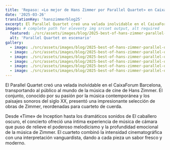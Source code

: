 ```yaml
---
title: 'Repaso: «Lo mejor de Hans Zimmer por Parallel Quartet» en CaixaForum Barcelona'
date: '2025-03-26'
translationKey: 'hanszimmerblog25'
excerpt: El Parallel Quartet creó una velada inolvidable en el CaixaForum Barcelona, transportando al público al mundo de la música de cine de Hans Zimmer.
images: # complete path for eleventy img srcset output, alt required
  featured: ./src/assets/images/blog/2025-best-of-hans-zimmer-parallel-quartet-01.jpg
  alt: 'Parallel Quartet en escenario'
gallery:
  - image: ./src/assets/images/blog/2025-best-of-hans-zimmer-parallel-quartet-02.jpg
  - image: ./src/assets/images/blog/2025-best-of-hans-zimmer-parallel-quartet-03.jpg
  - image: ./src/assets/images/blog/2025-best-of-hans-zimmer-parallel-quartet-04.jpg
  - image: ./src/assets/images/blog/2025-best-of-hans-zimmer-parallel-quartet-05.jpg
  - image: ./src/assets/images/blog/2025-best-of-hans-zimmer-parallel-quartet-06.jpg
  - image: ./src/assets/images/blog/2025-best-of-hans-zimmer-parallel-quartet-07.jpg
---
```


El Parallel Quartet creó una velada inolvidable en el CaixaForum Barcelona, transportando al público al mundo de la música de cine de Hans Zimmer. El conjunto, conocido por su pasión por la música contemporánea y los paisajes sonoros del siglo XX, presentó una impresionante selección de obras de Zimmer, reordenadas para cuarteto de cuerda.

Desde «Time» de Inception hasta los dramáticos sonidos de El caballero oscuro, el concierto ofreció una íntima experiencia de música de cámara que puso de relieve el poderoso melodicismo y la profundidad emocional de la música de Zimmer. El cuarteto combinó la intensidad cinematográfica con una interpretación vanguardista, dando a cada pieza un sabor fresco y moderno.
